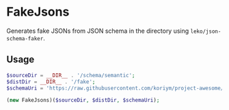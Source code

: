 # FakeJsons

Generates fake JSONs from JSON schema in the directory using `leko/json-schema-faker`.

## Usage

```php
$sourceDir = __DIR__ . '/schema/semantic';
$distDir = __DIR__ . '/fake';
$schemaUri = 'https://raw.githubusercontent.com/koriym/project-awesome/master/schema';

(new FakeJsons)($sourceDir, $distDir, $schemaUri);
```
